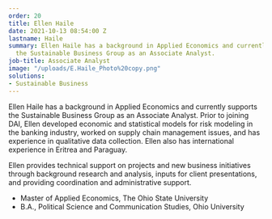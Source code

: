 ```yaml
---
order: 20
title: Ellen Haile
date: 2021-10-13 08:54:00 Z
lastname: Haile
summary: Ellen Haile has a background in Applied Economics and currently supports
  the Sustainable Business Group as an Associate Analyst.
job-title: Associate Analyst
image: "/uploads/E.Haile_Photo%20copy.png"
solutions:
- Sustainable Business
---
```


Ellen Haile has a background in Applied Economics and currently supports the Sustainable Business Group as an Associate Analyst. Prior to joining DAI, Ellen developed economic and statistical models for risk modeling in the banking industry, worked on supply chain management issues, and has experience in qualitative data collection. Ellen also has international experience in Eritrea and Paraguay.

Ellen provides technical support on projects and new business initiatives through background research and analysis, inputs for client presentations, and providing coordination and administrative support. 

* Master of Applied Economics, The Ohio State University 
* B.A., Political Science and Communication Studies, Ohio University 
